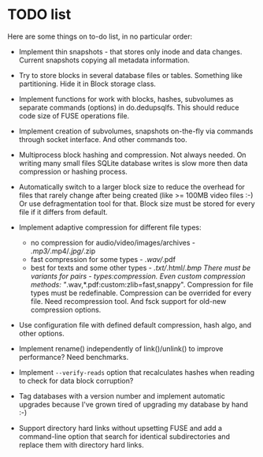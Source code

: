 TODO list
==========

Here are some things on to-do list, in no particular order:

 * Implement thin snapshots - that stores only inode and data changes.
   Current snapshots copying all metadata information.

 * Try to store blocks in several database files or tables. Something
   like partitioning. Hide it in Block storage class.

 * Implement functions for work with blocks, hashes, subvolumes as separate
   commands (options) in do.dedupsqlfs. This should reduce code size of
   FUSE operations file.

 * Implement creation of subvolumes, snapshots on-the-fly via commands through
   socket interface. And other commands too.

 * Multiprocess block hashing and compression.
   Not always needed. On writing many small files SQLite database writes
   is slow more then data compression or hashing process.

 * Automatically switch to a larger block size to reduce the overhead for files
   that rarely change after being created (like >= 100MB video files :-)
   Or use defragmentation tool for that.
   Block size must be stored for every file if it differs from default.

 * Implement adaptive compression for different file types:
   - no compression for audio/video/images/archives - *.mp3/*.mp4/*.jpg/*.zip
   - fast compression for some types - *.wav/*.pdf
   - best for texts and some other types - *.txt/*.html/*.bmp
   There must be variants for pairs - types:compression. Even custom compression
   methods: "*.wav,*.pdf:custom:zlib=fast,snappy".
   Compression for file types must be redefinable.
   Compression can be overrided for every file.
   Need recompression tool. And fsck support for old-new compression options.

 * Use configuration file with defined default compression, hash algo, and other options.

 * Implement rename() independently of link()/unlink() to improve performance?
   Need benchmarks.

 * Implement `--verify-reads` option that recalculates hashes when reading to
   check for data block corruption?

 * Tag databases with a version number and implement automatic upgrades because
   I've grown tired of upgrading my database by hand :-)

 * Support directory hard links without upsetting FUSE and add a command-line
   option that search for identical subdirectories and replace them with
   directory hard links.
